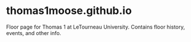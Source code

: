 thomas1moose.github.io
======================

Floor page for Thomas 1 at LeTourneau University. Contains floor history, events, and other info.
